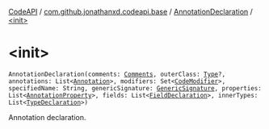 [CodeAPI](../../index.md) / [com.github.jonathanxd.codeapi.base](../index.md) / [AnnotationDeclaration](index.md) / [&lt;init&gt;](.)

# &lt;init&gt;

`AnnotationDeclaration(comments: `[`Comments`](../../com.github.jonathanxd.codeapi.base.comment/-comments/index.md)`, outerClass: `[`Type`](http://docs.oracle.com/javase/6/docs/api/java/lang/reflect/Type.html)`?, annotations: List<`[`Annotation`](../-annotation/index.md)`>, modifiers: Set<`[`CodeModifier`](../-code-modifier/index.md)`>, specifiedName: String, genericSignature: `[`GenericSignature`](../../com.github.jonathanxd.codeapi.generic/-generic-signature/index.md)`, properties: List<`[`AnnotationProperty`](../-annotation-property/index.md)`>, fields: List<`[`FieldDeclaration`](../-field-declaration/index.md)`>, innerTypes: List<`[`TypeDeclaration`](../-type-declaration/index.md)`>)`

Annotation declaration.


